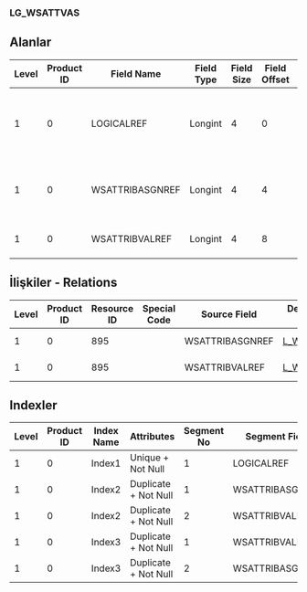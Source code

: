 ### LG_WSATTVAS

## Alanlar

**Level**|**Product ID**|**Field Name**|**Field Type**|**Field Size**|**Field Offset**|**Türkçe Açıklama**|**Expression**
-----|-----|-----|-----|-----|-----|-----|-----
1|0|LOGICALREF|Longint|4|0|İş İstasyonu Özellik Değeri Atamaları Log. Ref.|Workstation-Characteristic Values Assignment Logical Reference
1|0|WSATTRIBASGNREF|Longint|4|4|İş İstasyonu Özellik Atamaları Ref.|Workstation - Characteristic Assignment Reference
1|0|WSATTRIBVALREF|Longint|4|8|Özellik Değeri Referansı|Characteristic Value Reference

## İlişkiler - Relations
**Level**|**Product ID**|**Resource ID**|**Special Code**|**Source Field**|**Destination Table**|**Destination Field**|**Relation Type**|**Extra Condition**
-----|-----|-----|-----|-----|-----|-----|-----|-----
1|0|895||WSATTRIBASGNREF|[L_WSATTASG](../L_WSATTASG "L_WSATTASG")|LOGICALREF|one-to-one|
1|0|895||WSATTRIBVALREF|[L_WSCHVAL](../L_WSCHVAL "L_WSCHVAL")|LOGICALREF|one-to-one|

## Indexler
**Level**|**Product ID**|**Index Name**|**Attributes**|**Segment No**|**Segment Field**|**Sense**
-----|-----|-----|-----|-----|-----|-----
1|0|Index1|Unique + Not Null|1|LOGICALREF|Ascending
1|0|Index2|Duplicate + Not Null|1|WSATTRIBASGNREF|Ascending
1|0|Index2|Duplicate + Not Null|2|WSATTRIBVALREF|Ascending
1|0|Index3|Duplicate + Not Null|1|WSATTRIBVALREF|Ascending
1|0|Index3|Duplicate + Not Null|2|WSATTRIBASGNREF|Ascending
